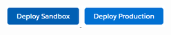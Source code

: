 <a href="https://test.salesforce.com/packaging/installPackage.apexp?p0=04t4x000000Z3QaAAK">
  <img alt="Deploy Sandbox"
       src="https://raw.githubusercontent.com/dvnube/ValidacaoInscricaoEstadual/master/images/deploysandbox.jpg?token=ASMECFVIOQ5S7SPLRRPRT2TAAROZK">
</a>

<a href="https://login.salesforce.com/packaging/installPackage.apexp?p0=04t4x000000Z3QaAAK">
  <img alt="Deploy Production"
       src="https://raw.githubusercontent.com/dvnube/ValidacaoInscricaoEstadual/master/images/deployproduction.jpg?token=ASMECFXIG3MRY2OCOKLIZB3AAROVS">
</a>
